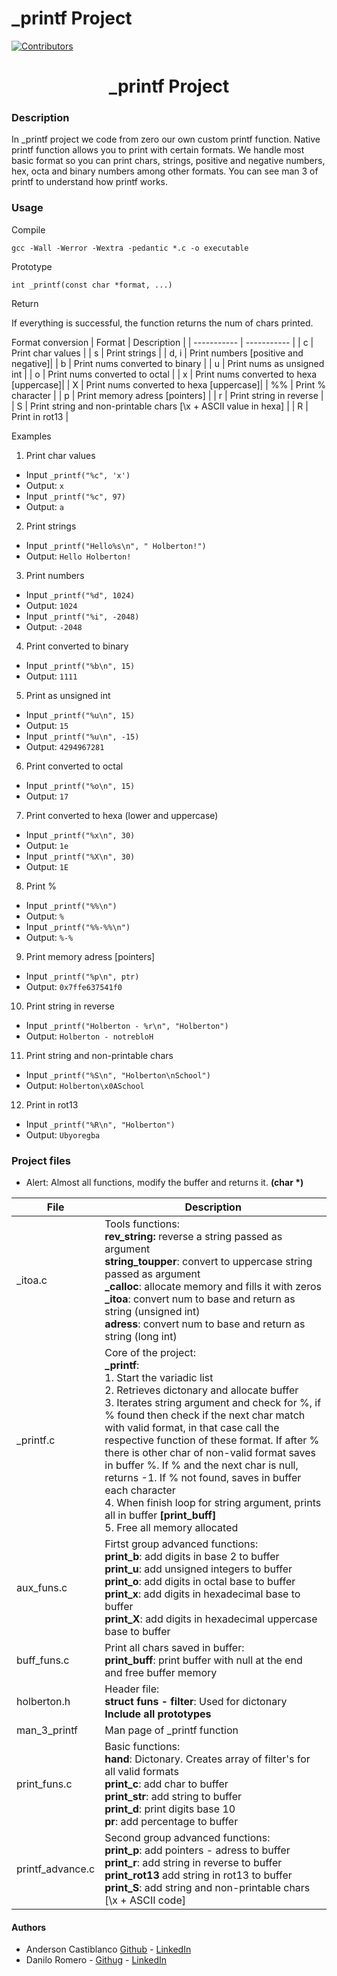 # _printf Project
[![Contributors][contributors-shield]][contributors-url]

<h1 align="center"> _printf Project </h1>

### Description
In _printf project we code from zero our own custom printf function. Native printf function allows you to print with certain formats. We handle most basic format so you can print chars, strings, positive and negative numbers, hex, octa and binary numbers among other formats.
You can see man 3 of printf to understand how printf works.

### Usage
Compile

	gcc -Wall -Werror -Wextra -pedantic *.c -o executable
Prototype

	int _printf(const char *format, ...)

Return

If everything is successful, the function returns the num of chars printed.

Format conversion
| Format      | Description |
| ----------- | ----------- |
| c  | Print char values |
| s  | Print strings |
| d, i  | Print numbers [positive and negative]|
| b  | Print nums converted to binary |
| u  | Print nums as unsigned int |
| o  | Print nums converted to octal |
| x  | Print nums converted to hexa [uppercase]|
| X  | Print nums converted to hexa [uppercase]|
| %% | Print % character |
| p | Print memory adress [pointers] |
| r | Print string in reverse |
| S | Print string and non-printable chars [\x + ASCII value in hexa] |
| R | Print in rot13 |


Examples
1. Print char values
- Input `_printf("%c", 'x')`
- Output: `x`
- Input `_printf("%c", 97)`
- Output: `a`
2. Print strings
- Input `_printf("Hello%s\n", " Holberton!")`
- Output: `Hello Holberton!`
3. Print numbers
- Input `_printf("%d", 1024)`
- Output: `1024`
- Input `_printf("%i", -2048)`
- Output: `-2048`
4. Print converted to binary
- Input `_printf("%b\n", 15)`
- Output: `1111`
5. Print as unsigned int
- Input `_printf("%u\n", 15)`
- Output: `15`
- Input `_printf("%u\n", -15)`
- Output: `4294967281`
6. Print converted to octal
- Input `_printf("%o\n", 15)`
- Output: `17`
7. Print converted to hexa (lower and uppercase)
- Input `_printf("%x\n", 30)`
- Output: `1e`
- Input `_printf("%X\n", 30)`
- Output: `1E`
8. Print %
- Input `_printf("%%\n")`
- Output: `%`
- Input `_printf("%%-%%\n")`
- Output: `%-%`
9. Print memory adress [pointers]
- Input `_printf("%p\n", ptr)`
- Output: `0x7ffe637541f0`
10. Print string in reverse
- Input `_printf("Holberton - %r\n", "Holberton")`
- Output: `Holberton - notrebloH`
11.  Print string and non-printable chars
- Input `_printf("%S\n", "Holberton\nSchool")`
- Output: `Holberton\x0ASchool`
12.  Print in rot13
- Input `_printf("%R\n", "Holberton")`
- Output: `Ubyoregba`


### Project files
- Alert: Almost all functions, modify the buffer and returns it. **(char \*)**

| File        | Description |
| ----------- | ----------- |
|_itoa.c      | Tools functions:<br>**rev_string:** reverse a string passed as argument<br>**string_toupper**: convert to uppercase string passed as argument<br>**_calloc**: allocate memory and fills it with zeros<br>**_itoa**: convert num to base and return as string (unsigned int)<br>**adress**: convert num to base and return as string (long int)|
| _printf.c   | Core of the project:<br>**_printf**:<br>1. Start the variadic list<br>2. Retrieves dictonary and allocate buffer<br>3. Iterates string argument and check for %, if % found then check if the next char match with valid format, in that case call the respective function of these format. If after % there is other char of non-valid format saves in buffer %. If % and the next char is null, returns -1. If % not found, saves in buffer each character<br>4. When finish loop for string argument, prints all in buffer **[print_buff]**<br>5. Free all memory allocated|
| aux_funs.c  | Firtst group advanced functions:<br>**print_b**: add digits in base 2 to buffer<br>**print_u**: add unsigned integers to buffer<br>**print_o**: add digits in octal base  to buffer<br>**print_x**: add digits in hexadecimal base to buffer<br>**print_X**: add digits in hexadecimal uppercase base to buffer|
| buff_funs.c | Print all chars saved in buffer:<br>**print_buff**: print buffer with null at the end and free buffer memory |
| holberton.h | Header file:<br>**struct funs - filter**: Used for dictonary<br>**Include all prototypes**|
| man_3_printf| Man page of _printf function|
| print_funs.c| Basic functions:<br>**hand**: Dictonary. Creates array of filter's for all valid formats<br>**print_c**: add char to buffer<br>**print_str**: add string to buffer<br>**print_d**: print digits base 10<br>**pr**: add percentage to buffer|
| printf_advance.c | Second group advanced functions:<br>**print_p**: add pointers - adress to buffer<br>**print_r**: add string in reverse to buffer<br>**print_rot13** add string in rot13 to buffer<br>**print_S**: add string and non-printable chars [\x + ASCII code]|

#### Authors
* Anderson Castiblanco [Github](https://github.com/andergcp) - [LinkedIn](https://www.linkedin.com/in/andergcp)
* Danilo Romero - [Githug](https://github.com/daniloromero) - [LinkedIn](https://www.linkedin.com/in/danilo-romero-beltran/)

[contributors-shield]: https://img.shields.io/github/contributors/andergcp/AirBnB_clone?style=social&logo=appveyor
[contributors-url]: https://github.com/andergcp/printf/graphs/contributors